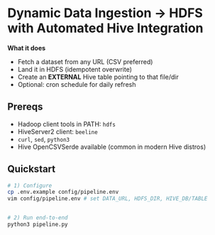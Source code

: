 # Dynamic Data Ingestion → HDFS with Automated Hive Integration


**What it does**
- Fetch a dataset from any URL (CSV preferred)
- Land it in HDFS (idempotent overwrite)
- Create an **EXTERNAL** Hive table pointing to that file/dir
- Optional: cron schedule for daily refresh


## Prereqs
- Hadoop client tools in PATH: `hdfs`
- HiveServer2 client: `beeline`
- `curl`, `sed`, `python3`
- Hive OpenCSVSerde available (common in modern Hive distros)


## Quickstart
```bash
# 1) Configure
cp .env.example config/pipeline.env
vim config/pipeline.env # set DATA_URL, HDFS_DIR, HIVE_DB/TABLE


# 2) Run end-to-end
python3 pipeline.py
